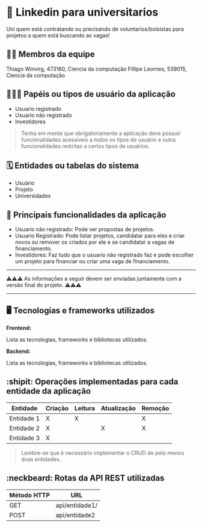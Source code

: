 # :checkered_flag: Linkedin para universitarios

Uni quem está contratando ou precisando de voluntarios/bolsistas para projetos a quem está buscando as vagas!

## :technologist: Membros da equipe

Thiago Winvirg, 473160, Ciencia da computação
Fillipe Leornes, 539015, Ciencia da computação

## :people_holding_hands: Papéis ou tipos de usuário da aplicação

- Usuario registrado
- Usuario não registrado
- Investidores

> Tenha em mente que obrigatoriamente a aplicação deve possuir funcionalidades acessíveis a todos os tipos de usuário e outra funcionalidades restritas a certos tipos de usuários.

## :spiral_calendar: Entidades ou tabelas do sistema

- Usuário
- Projeto
- Universidades

## :triangular_flag_on_post:	 Principais funcionalidades da aplicação

- Usuario não registrado: Pode ver propostas de projetos.
- Usuario Registrado: Pode listar projetos, candidatar para eles e criar novos ou remover os criados por ele e se candidatar a vagas de financiamento.
- Investidores: Faz tudo que o usuario não registrado faz e pode escolher um projeto para financiar ou criar uma vaga de financiamento.

----

:warning::warning::warning: As informações a seguir devem ser enviadas juntamente com a versão final do projeto. :warning::warning::warning:


----

## :desktop_computer: Tecnologias e frameworks utilizados

**Frontend:**

Lista as tecnologias, frameworks e bibliotecas utilizados.

**Backend:**

Lista as tecnologias, frameworks e bibliotecas utilizados.


## :shipit: Operações implementadas para cada entidade da aplicação


| Entidade| Criação | Leitura | Atualização | Remoção |
| --- | --- | --- | --- | --- |
| Entidade 1 | X |  X  |  | X |
| Entidade 2 | X |    |  X | X |
| Entidade 3 | X |    |  |  |

> Lembre-se que é necessário implementar o CRUD de pelo menos duas entidades.

## :neckbeard: Rotas da API REST utilizadas

| Método HTTP | URL |
| --- | --- |
| GET | api/entidade1/|
| POST | api/entidade2 |
